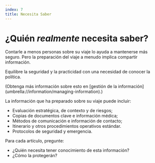```yaml
---
index: 7
title: Necesita Saber
---
```

# ¿Quién *realmente* necesita saber?

Contarle a menos personas sobre su viaje lo ayuda a mantenerse más seguro. Pero la preparación del viaje a menudo implica compartir información.

Equilibre la seguridad y la practicidad con una necesidad de conocer la política.

(Obtenga más información sobre esto en [gestión de la información] (umbrella://information/managing-information).)

La información que ha preparado sobre su viaje puede incluir:

*   Evaluación estratégica, de contexto y de riesgos;
*   Copias de documentos clave e información médica;
*   Métodos de comunicación e información de contacto;
*   Itinerario y otros procedimientos operativos estándar.
*   Protocolos de seguridad y emergencia.

Para cada artículo, pregunte:

*   ¿Quién necesita tener conocimiento de esta información?
*   ¿Cómo la protegerán?